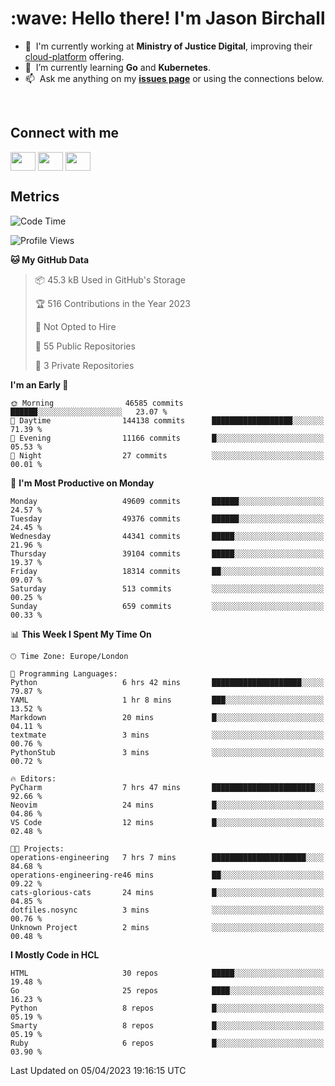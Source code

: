 <h1 align="left" id="jason-title">:wave: Hello there! I'm Jason Birchall</h1>

- :office: &nbsp;I'm currently working at **Ministry of Justice Digital**, improving their [cloud-platform](https://github.com/ministryofjustice/cloud-platform) offering.
- :seedling: &nbsp;I’m currently learning **Go** and **Kubernetes**.
- :mailbox: &nbsp;Ask me anything on my **[issues page]** or using the connections below.


<br>

<h2>Connect with me</h2>
<p>
<a href="https://twitter.com/jsonBirchall" target="blank"><img align="center" src="https://cdn.jsdelivr.net/npm/simple-icons@3.0.1/icons/twitter.svg" alt="" height="30" width="40" /></a>
<a href="https://keybase.io/json0" target="blank"><img align="center" src="https://cdn.jsdelivr.net/npm/simple-icons@3.0.1/icons/keybase.svg" alt="" height="30" width="40" /></a>
<a href="https://www.reddit.com/user/kakorate" target="blank"><img align="center" src="https://cdn.jsdelivr.net/npm/simple-icons@3.0.1/icons/reddit.svg" alt="" height="30" width="40" /></a>
</p>

<h2>Metrics</h2>

<!--START_SECTION:waka-->
![Code Time](http://img.shields.io/badge/Code%20Time-985%20hrs%2059%20mins-blue)

![Profile Views](http://img.shields.io/badge/Profile%20Views-0-blue)

**🐱 My GitHub Data** 

> 📦 45.3 kB Used in GitHub's Storage 
 > 
> 🏆 516 Contributions in the Year 2023
 > 
> 🚫 Not Opted to Hire
 > 
> 📜 55 Public Repositories 
 > 
> 🔑 3 Private Repositories 
 > 
**I'm an Early 🐤** 

```text
🌞 Morning                46585 commits       ██████░░░░░░░░░░░░░░░░░░░   23.07 % 
🌆 Daytime                144138 commits      ██████████████████░░░░░░░   71.39 % 
🌃 Evening                11166 commits       █░░░░░░░░░░░░░░░░░░░░░░░░   05.53 % 
🌙 Night                  27 commits          ░░░░░░░░░░░░░░░░░░░░░░░░░   00.01 % 
```
📅 **I'm Most Productive on Monday** 

```text
Monday                   49609 commits       ██████░░░░░░░░░░░░░░░░░░░   24.57 % 
Tuesday                  49376 commits       ██████░░░░░░░░░░░░░░░░░░░   24.45 % 
Wednesday                44341 commits       █████░░░░░░░░░░░░░░░░░░░░   21.96 % 
Thursday                 39104 commits       █████░░░░░░░░░░░░░░░░░░░░   19.37 % 
Friday                   18314 commits       ██░░░░░░░░░░░░░░░░░░░░░░░   09.07 % 
Saturday                 513 commits         ░░░░░░░░░░░░░░░░░░░░░░░░░   00.25 % 
Sunday                   659 commits         ░░░░░░░░░░░░░░░░░░░░░░░░░   00.33 % 
```


📊 **This Week I Spent My Time On** 

```text
🕑︎ Time Zone: Europe/London

💬 Programming Languages: 
Python                   6 hrs 42 mins       ████████████████████░░░░░   79.87 % 
YAML                     1 hr 8 mins         ███░░░░░░░░░░░░░░░░░░░░░░   13.52 % 
Markdown                 20 mins             █░░░░░░░░░░░░░░░░░░░░░░░░   04.11 % 
textmate                 3 mins              ░░░░░░░░░░░░░░░░░░░░░░░░░   00.76 % 
PythonStub               3 mins              ░░░░░░░░░░░░░░░░░░░░░░░░░   00.72 % 

🔥 Editors: 
PyCharm                  7 hrs 47 mins       ███████████████████████░░   92.66 % 
Neovim                   24 mins             █░░░░░░░░░░░░░░░░░░░░░░░░   04.86 % 
VS Code                  12 mins             █░░░░░░░░░░░░░░░░░░░░░░░░   02.48 % 

🐱‍💻 Projects: 
operations-engineering   7 hrs 7 mins        █████████████████████░░░░   84.68 % 
operations-engineering-re46 mins             ██░░░░░░░░░░░░░░░░░░░░░░░   09.22 % 
cats-glorious-cats       24 mins             █░░░░░░░░░░░░░░░░░░░░░░░░   04.85 % 
dotfiles.nosync          3 mins              ░░░░░░░░░░░░░░░░░░░░░░░░░   00.76 % 
Unknown Project          2 mins              ░░░░░░░░░░░░░░░░░░░░░░░░░   00.48 % 
```

**I Mostly Code in HCL** 

```text
HTML                     30 repos            █████░░░░░░░░░░░░░░░░░░░░   19.48 % 
Go                       25 repos            ████░░░░░░░░░░░░░░░░░░░░░   16.23 % 
Python                   8 repos             █░░░░░░░░░░░░░░░░░░░░░░░░   05.19 % 
Smarty                   8 repos             █░░░░░░░░░░░░░░░░░░░░░░░░   05.19 % 
Ruby                     6 repos             █░░░░░░░░░░░░░░░░░░░░░░░░   03.90 % 
```




 Last Updated on 05/04/2023 19:16:15 UTC
<!--END_SECTION:waka-->

<!-- links -->

[issues page]: https://github.com/jasonBirchall/jasonBirchall/issues "jasonBirchall/issues"
